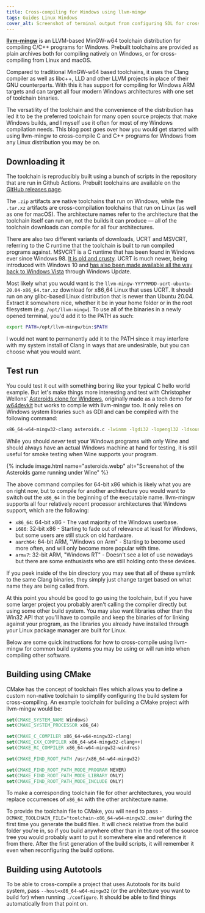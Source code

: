 ```yaml
---
title: Cross-compiling for Windows using llvm-mingw
tags: Guides Linux Windows
cover_alt: Screenshot of terminal output from configuring SDL for crosscompiling using llvm-mingw. The LLVM logo and the MinGW-w64 logo is shown to the right.
---
```


**[llvm-mingw](https://github.com/mstorsjo/llvm-mingw)** is an LLVM-based MinGW-w64 toolchain distribution for compiling C/C++ programs for Windows. Prebuilt toolchains are provided as plain archives both for compiling natively on Windows, or for cross-compiling from Linux and macOS.

Compared to traditional MinGW-w64 based toolchains, it uses the Clang compiler as well as libc++, LLD and other LLVM projects in place of their GNU counterparts. With this it has support for compiling for Windows ARM targets and can target all four modern Windows architectures with one set of toolchain binaries.

<!--more-->

The versatility of the toolchain and the convenience of the distribution has led it to be the preferred toolchain for many open source projects that make Windows builds, and I myself use it often for most of my Windows compilation needs. This blog post goes over how you would get started with using llvm-mingw to cross-compile C and C++ programs for Windows from any Linux distribution you may be on.

## Downloading it
The toolchain is reproducibly built using a bunch of scripts in the repository that are run in Github Actions. Prebuilt toolchains are available on the [GitHub releases page](https://github.com/mstorsjo/llvm-mingw/releases).

The `.zip` artifacts are native toolchains that run on Windows, while the `.tar.xz` artifacts are cross-compilation toolchains that run on Linux (as well as one for macOS). The architecture names refer to the architecture that the toolchain itself can run on, not the builds it can produce &mdash; all of the toolchain downloads can compile for all four architectures.

There are also two different variants of downloads, UCRT and MSVCRT, referring to the C runtime that the toolchain is built to run compiled programs against. MSVCRT is a C runtime that has been found in Windows ever since Windows 98. [It is old and crusty](https://www.msys2.org/docs/environments/#msvcrt-vs-ucrt). UCRT is much newer, being introduced with Windows 10 and [has also been made available all the way back to Windows Vista](https://support.microsoft.com/en-us/topic/update-for-universal-c-runtime-in-windows-c0514201-7fe6-95a3-b0a5-287930f3560c) through Windows Update.

Most likely what you would want is the `llvm-mingw-YYYYMMDD-ucrt-ubuntu-20.04-x86_64.tar.xz` download for x86_64 Linux that uses UCRT. It should run on any glibc-based Linux distribution that is newer than Ubuntu 20.04. Extract it somewhere nice, whether it be in your home folder or in the root filesystem (e.g. `/opt/llvm-mingw`). To use all of the binaries in a newly opened terminal, you'd add it to the PATH as such:

```bash
export PATH=/opt/llvm-mingw/bin:$PATH
```

I would not want to permanently add it to the PATH since it may interfere with my system install of Clang in ways that are undesirable, but you can choose what you would want.

## Test run
You could test it out with something boring like your typical C hello world example. But let's make things more interesting and test with Christopher Wellons' [Asteroids clone for Windows](https://github.com/skeeto/asteroids-demo), originally made as a tech demo for [w64devkit](https://github.com/skeeto/w64devkit) but works to compile with llvm-mingw too. It only relies on Windows system libraries such as GDI and can be compiled with the following command:

```bash
x86_64-w64-mingw32-clang asteroids.c -lwinmm -lgdi32 -lopengl32 -ldsound -mwindows -o asteroids
```

While you should *never* test your Windows programs with only Wine and should always have an actual Windows machine at hand for testing, it is still useful for smoke testing when Wine supports your program.

{% include image.html
	name="asteroids.webp"
	alt="Screenshot of the Asteroids game running under Wine" %}

The above command compiles for 64-bit x86 which is likely what you are on right now, but to compile for another architecture you would want to switch out the `x86_64` in the beginning of the executable name. llvm-mingw supports all four relatively recent processor architectures that Windows support, which are the following:

- `x86_64`: 64-bit x86 - The vast majority of the Windows userbase.
- `i686`: 32-bit x86 - Starting to fade out of relevance at least for Windows, but some users are still stuck on old hardware.
- `aarch64`: 64-bit ARM, "Windows on Arm" - Starting to become used more often, and will only become more popular with time.
- `armv7`: 32-bit ARM, "Windows RT" - Doesn't see a lot of use nowadays but there are some enthusiasts who are still holding onto these devices.

If you peek inside of the bin directory you may see that all of these symlink to the same Clang binaries, they simply just change target based on what name they are being called from.

At this point you should be good to go using the toolchain, but if you have some larger project you probably aren't calling the compiler directly but using some other build system. You may also want libraries other than the Win32 API that you'll have to compile and keep the binaries of for linking against your program, as the libraries you already have installed through your Linux package manager are built for Linux.

Below are some quick instructions for how to cross-compile using llvm-mingw for common build systems you may be using or will run into when compiling other software.

## Building using CMake
CMake has the concept of toolchain files which allows you to define a custom non-native toolchain to simplify configuring the build system for cross-compiling. An example toolchain for building a CMake project with llvm-mingw would be:

```cmake
set(CMAKE_SYSTEM_NAME Windows)
set(CMAKE_SYSTEM_PROCESSOR x86_64)

set(CMAKE_C_COMPILER x86_64-w64-mingw32-clang)
set(CMAKE_CXX_COMPILER x86_64-w64-mingw32-clang++)
set(CMAKE_RC_COMPILER x86_64-w64-mingw32-windres)

set(CMAKE_FIND_ROOT_PATH /usr/x86_64-w64-mingw32)

set(CMAKE_FIND_ROOT_PATH_MODE_PROGRAM NEVER)
set(CMAKE_FIND_ROOT_PATH_MODE_LIBRARY ONLY)
set(CMAKE_FIND_ROOT_PATH_MODE_INCLUDE ONLY)
```

To make a corresponding toolchain file for other architectures, you would replace occurrences of `x86_64` with the other architecture name.

To provide the toolchain file to CMake, you will need to pass `-DCMAKE_TOOLCHAIN_FILE="toolchain-x86_64-w64-mingw32.cmake"` during the first time you generate the build files. It will check relative from the build folder you're in, so if you build anywhere other than in the root of the source tree you would probably want to put it somewhere else and reference it from there. After the first generation of the build scripts, it will remember it even when reconfiguring the build options.

## Building using Autotools
To be able to cross-compile a project that uses Autotools for its build system, pass `--host=x86_64-w64-mingw32` (or the architecture you want to build for) when running `./configure`. It should be able to find things automatically from that point on.

